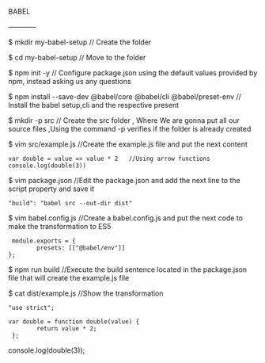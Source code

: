 BABEL

————

$ mkdir my-babel-setup    // Create the folder

$ cd my-babel-setup      // Move to the folder

$ npm init -y           // Configure package.json using the default values provided by npm, instead asking us any questions 

$ npm install --save-dev @babel/core @babel/cli @babel/preset-env // Install the babel setup,cli and the respective present

$ mkdir -p src	// Create the src folder , Where We are gonna put all our source files ,Using the command -p verifies if the folder is already created

$ vim src/example.js	//Create the example.js file and put the next content

 
	var double = value => value * 2   //Using arrow functions
	console.log(double(3))

   
$ vim package.json //Edit the package.json and add the next line to the script property and save it

    "build": "babel src --out-dir dist"

$ vim babel.config.js //Create a babel.config.js and put the next code to make the transformation to ES5

  
     module.exports = {
            presets: [["@babel/env"]]
	};


$ npm run build //Execute the build sentence located in the package.json file that will create the example.js file

$ cat dist/example.js //Show the transformation 
  
	"use strict";

   	var double = function double(value) {
      		return value * 2;
  	 };

   console.log(double(3)); 
